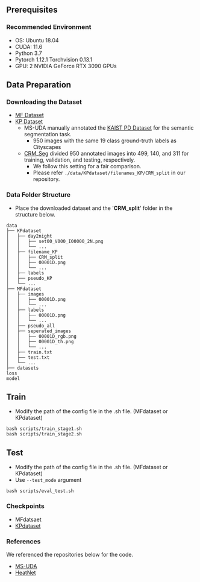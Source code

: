 ## Prerequisites
### Recommended Environment
- OS: Ubuntu 18.04
- CUDA: 11.6
- Python 3.7
- Pytorch 1.12.1 Torchvision 0.13.1
- GPU: 2 NVIDIA GeForce RTX 3090 GPUs

## Data Preparation
### Downloading the Dataset
- [MF Dataset](https://www.mi.t.u-tokyo.ac.jp/static/projects/mil_multispectral/)
- [KP Dataset](https://github.com/yeong5366/MS-UDA?tab=readme-ov-file)
     - MS-UDA manually annotated the [KAIST PD Dataset](https://soonminhwang.github.io/rgbt-ped-detection/) for the semantic segmentation task.
         - 950 images with the same 19 class ground-truth labels as Cityscapes
     - [CRM_Seg](https://sites.google.com/view/crm4rgbtseg/) divided 950 annotated images into 499, 140, and 311 for training, validation, and testing, respectively.
         - We follow this setting for a fair comparison.
         - Please refer ```./data/KPdataset/filenames_KP/CRM_split``` in our repository.
### Data Folder Structure
- Place the downloaded dataset and the '**CRM_split**' folder in the structure below.
```
data
├── KPdataset
│   ├── day2night
│   │   ├── set00_V000_I00000_2N.png
│   │   └── ...
│   ├── filename_KP
│   │   ├── CRM_split
│   │   ├── 00001D.png
│   │   └── ...
│   ├── labels
│   ├── pseudo_KP
│   └── ...
├── MFdataset
│   ├── images
│   │   ├── 00001D.png
│   │   └── ...
│   ├── labels
│   │   ├── 00001D.png
│   │   └── ...
│   ├── pseudo_all
│   ├── seperated_images
│   │   ├── 00001D_rgb.png
│   │   ├── 00001D_th.png
│   │   └── ...
│   ├── train.txt
│   ├── test.txt
│   └── ...
├── datasets
loss
model
```

## Train
- Modify the path of the config file in the .sh file. (MFdataset or KPdataset)
```
bash scripts/train_stage1.sh
bash scripts/train_stage2.sh
```
## Test
- Modify the path of the config file in the .sh file. (MFdataset or KPdataset)
- Use ```--test_mode``` argument
```
bash scripts/eval_test.sh
```

### Checkpoints
- MFdatsaet
- [KPdataset](https://drive.google.com/drive/folders/1Uf4YeDjFB1eCtMv3BWcqOU_cgfRi1ozT?usp=drive_link)

### References
We referenced the repositories below for the code.
- [MS-UDA](https://github.com/yeong5366/MS-UDA)
- [HeatNet](https://github.com/jzuern/heatnet-pub)
